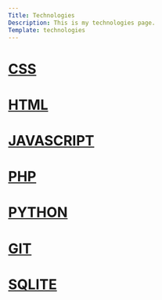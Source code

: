 ```yaml
---
Title: Technologies
Description: This is my technologies page.
Template: technologies
---
```


<div class="box">
<h1><a href="%base_url%?technology/css">CSS</a></h1>
</div>

<div class="box wide">
<h1><a href="%base_url%?technology/html">HTML</a></h1>
</div>

<div class="box wide">
<h1><a href="%base_url%?technology/javascript">JAVASCRIPT</a></h1>
</div>

<div class="box">
<h1><a href="%base_url%?technology/php">PHP</a></h1>
</div>

<div class="box large">
<h1><a href="%base_url%?technology/python">PYTHON</a></h1>
</div>

<div class="box">
<h1><a href="%base_url%?technology/git">GIT</a></h1>
</div>

<div class="box wide">
<h1><a href="%base_url%?technology/sqlite">SQLITE</a></h1>
</div>